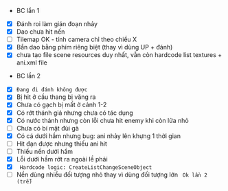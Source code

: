 * BC lần 1 
- [x] Đánh roi làm gián đoạn nhảy
- [x] Dao chưa hit nến
- [ ] Tilemap OK - tính camera chỉ theo chiều X
- [x] Bắn dao bằng phím riêng biệt (thay vì dùng UP + đánh)
- [x] chưa tạo file scene resources duy nhất, vẫn còn hardcode list textures + ani.xml file
* BC lần 2 
- [x] ```Đang đi đánh không được```
- [x] Bị hit ở cầu thang bị văng ra
- [x] Chưa có gạch bị mất ở cảnh 1-2
- [x] Có rớt thánh giá nhưng chưa có tác dụng
- [x] Có nước thánh nhưng còn lỗi chưa hit enemy khi còn lửa nhỏ
- [ ] Chưa có bí mật đùi gà
- [x] Có cá dưới hầm nhưng bug: ani nhảy lên khựng 1 thời gian
- [ ] Hit đạn được nhưng thiếu ani hit
- [ ] Thiếu nến dưới hầm
- [x] Lỗi dưới hầm rớt ra ngoài lề phải
- [x] ``` Hardcode logic: CreateListChangeSceneObject```
- [ ] Nền dùng nhiều đối tượng nhỏ thay vì dùng đối tượng lớn
``` Ok lần 2 (trễ)```
